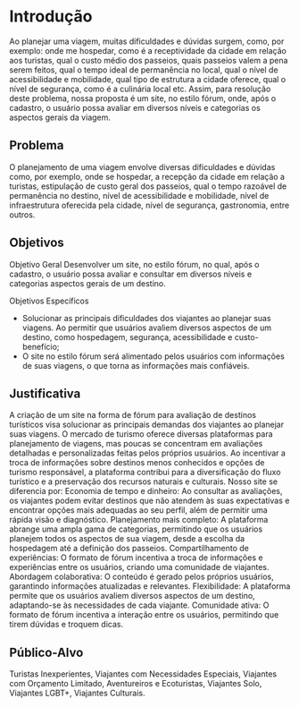 # Introdução

Ao planejar uma viagem, muitas dificuldades e dúvidas surgem, como, por exemplo: onde me hospedar, como é a receptividade da cidade em relação aos turistas, qual o custo médio dos passeios, quais passeios valem a pena serem feitos, qual o tempo ideal de permanência no local, qual o nível de acessibilidade e mobilidade, qual tipo de estrutura a cidade oferece, qual o nível de segurança, como é a culinária local etc. Assim, para resolução deste problema, nossa proposta é um site, no estilo fórum, onde, após o cadastro, o usuário possa avaliar em diversos níveis e categorias os aspectos gerais da viagem.

## Problema

O planejamento de uma viagem envolve diversas dificuldades e dúvidas como, por exemplo, onde se hospedar, a recepção da cidade em relação a turistas, estipulação de custo geral dos passeios, qual o tempo razoável de permanência no destino, nível de acessibilidade e mobilidade, nível de infraestrutura oferecida pela cidade, nível de segurança, gastronomia, entre outros.

## Objetivos

Objetivo Geral 
Desenvolver um site, no estilo fórum, no qual, após o cadastro, o usuário possa avaliar e consultar em diversos níveis e categorias aspectos gerais de um destino.

Objetivos Específicos
* Solucionar as principais dificuldades dos viajantes ao planejar suas viagens. Ao permitir que usuários avaliem diversos aspectos de um destino, como hospedagem, segurança, acessibilidade e custo-benefício; 
* O site no estilo fórum será alimentado pelos usuários com informações de suas viagens, o que torna as informações mais confiáveis.


## Justificativa

A criação de um site na forma de fórum para avaliação de destinos turísticos visa solucionar as principais demandas dos viajantes ao planejar suas viagens. O mercado de turismo oferece diversas plataformas para planejamento de viagens, mas poucas se concentram em avaliações detalhadas e personalizadas feitas pelos próprios usuários. Ao incentivar a troca de informações sobre destinos menos conhecidos e opções de turismo responsável, a plataforma contribui para a diversificação do fluxo turístico e a preservação dos recursos naturais e culturais.
Nosso site se diferencia por:
Economia de tempo e dinheiro: Ao consultar as avaliações, os viajantes podem evitar destinos que não atendem às suas expectativas e encontrar opções mais adequadas ao seu perfil, além de permitir uma rápida visão e diagnóstico.
Planejamento mais completo: A plataforma abrange uma ampla gama de categorias, permitindo que os usuários planejem todos os aspectos de sua viagem, desde a escolha da hospedagem até a definição dos passeios.
Compartilhamento de experiências: O formato de fórum incentiva a troca de informações e experiências entre os usuários, criando uma comunidade de viajantes.
Abordagem colaborativa: O conteúdo é gerado pelos próprios usuários, garantindo informações atualizadas e relevantes.
Flexibilidade: A plataforma permite que os usuários avaliem diversos aspectos de um destino, adaptando-se às necessidades de cada viajante.
Comunidade ativa: O formato de fórum incentiva a interação entre os usuários, permitindo que tirem dúvidas e troquem dicas.



## Público-Alvo

Turistas Inexperientes, Viajantes com Necessidades Especiais, Viajantes com Orçamento Limitado, Aventureiros e Ecoturistas, Viajantes Solo, Viajantes LGBT+, Viajantes Culturais.
